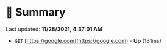 # 📖 Summary
Last updated: **11/28/2021, 4:37:01 AM**

- `GET` [https://google.com](https://google.com) - **Up** (131ms)
